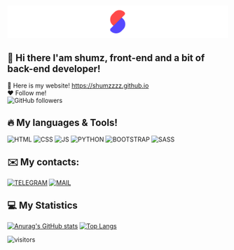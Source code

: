 ![Header](https://github.com/Shumzzzz/Shumzzzz/blob/main/assets/Frame%2015.png)
## 👋 Hi there I'am shumz, front-end and a bit of back-end developer!
👀 Here is my website!
https://shumzzzz.github.io <br>
❤️ Follow me! <br>
![GitHub followers](https://img.shields.io/github/followers/Shumzzzz?style=social)

## 🔥 My languages & Tools! 
![HTML](https://img.shields.io/badge/-HTML5-f5f5f5?style=for-the-badge&logo=HTML5)
![CSS](https://img.shields.io/badge/-CSS-f5f5f5?style=for-the-badge&logo=CSS3&logoColor=23A3FF)
![JS](https://img.shields.io/badge/-JAVASCRIPT-f5f5f5?style=for-the-badge&logo=Javascript)
![PYTHON](https://img.shields.io/badge/-Python-f5f5f5?style=for-the-badge&logo=Python)
![BOOTSTRAP](https://img.shields.io/badge/-BOOTSTRAP-f5f5f5?style=for-the-badge&logo=BOOTSTRAP)
![SASS](https://img.shields.io/badge/-SASS-f5f5f5?style=for-the-badge&logo=SASS)

## ✉️ My contacts:
[![TELEGRAM](https://img.shields.io/badge/-@DEADHUMZ-f5f5f5?style=for-the-badge&logo=TELEGRAM)](https://t.me/deadshumz)
[![MAIL](https://img.shields.io/badge/-📪shumzz@bk.ru-f5f5f5?style=for-the-badge)](mailto:shumzz@bk.ru)

## 💻 My Statistics
[![Anurag's GitHub stats](https://github-readme-stats.vercel.app/api?username=Shumzzzz)](https://github.com/Shumzzzz)
[![Top Langs](https://github-readme-stats.vercel.app/api/top-langs/?username=Shumzzzz&layout=compact)](https://github.com/Shumzzzz)


![visitors](https://visitor-badge.laobi.icu/badge?page_id=https://github.com/Shumzzzz)


<!--
**Shumzzzz/Shumzzzz** is a ✨ _special_ ✨ repository because its `README.md` (this file) appears on your GitHub profile.

Here are some ideas to get you started:

- 🔭 I’m currently working on ...
- 🌱 I’m currently learning ...
- 👯 I’m looking to collaborate on ...
- 🤔 I’m looking for help with ...
- 💬 Ask me about ...
- 📫 How to reach me: ...
- 😄 Pronouns: ...
- ⚡ Fun fact: ...
-->
